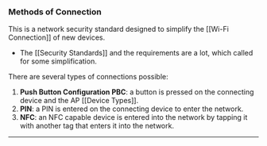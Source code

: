 ### Methods of Connection

This is a network security standard designed to simplify the [[Wi-Fi Connection]] of new devices.
- The [[Security Standards]] and the requirements are a lot, which called for some simplification.

There are several types of connections possible:
1. **Push Button Configuration PBC**: a button is pressed on the connecting device and the AP [[Device Types]].
2. **PIN**: a PIN is entered on the connecting device to enter the network.
3. **NFC**: an NFC capable device is entered into the network by tapping it with another tag that enters it into the network.

---
